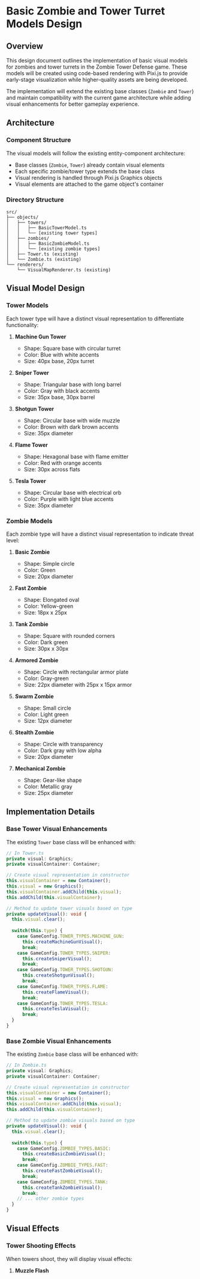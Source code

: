 # Basic Zombie and Tower Turret Models Design

## Overview

This design document outlines the implementation of basic visual models for zombies and tower turrets in the Zombie Tower Defense game. These models will be created using code-based rendering with Pixi.js to provide early-stage visualization while higher-quality assets are being developed.

The implementation will extend the existing base classes (`Zombie` and `Tower`) and maintain compatibility with the current game architecture while adding visual enhancements for better gameplay experience.

## Architecture

### Component Structure

The visual models will follow the existing entity-component architecture:
- Base classes (`Zombie`, `Tower`) already contain visual elements
- Each specific zombie/tower type extends the base class
- Visual rendering is handled through Pixi.js Graphics objects
- Visual elements are attached to the game object's container

### Directory Structure

```
src/
├── objects/
│   ├── towers/
│   │   ├── BasicTowerModel.ts
│   │   └── [existing tower types]
│   ├── zombies/
│   │   ├── BasicZombieModel.ts
│   │   └── [existing zombie types]
│   ├── Tower.ts (existing)
│   └── Zombie.ts (existing)
└── renderers/
    └── VisualMapRenderer.ts (existing)
```

## Visual Model Design

### Tower Models

Each tower type will have a distinct visual representation to differentiate functionality:

1. **Machine Gun Tower**
   - Shape: Square base with circular turret
   - Color: Blue with white accents
   - Size: 40px base, 20px turret

2. **Sniper Tower**
   - Shape: Triangular base with long barrel
   - Color: Gray with black accents
   - Size: 35px base, 30px barrel

3. **Shotgun Tower**
   - Shape: Circular base with wide muzzle
   - Color: Brown with dark brown accents
   - Size: 35px diameter

4. **Flame Tower**
   - Shape: Hexagonal base with flame emitter
   - Color: Red with orange accents
   - Size: 30px across flats

5. **Tesla Tower**
   - Shape: Circular base with electrical orb
   - Color: Purple with light blue accents
   - Size: 35px diameter

### Zombie Models

Each zombie type will have a distinct visual representation to indicate threat level:

1. **Basic Zombie**
   - Shape: Simple circle
   - Color: Green
   - Size: 20px diameter

2. **Fast Zombie**
   - Shape: Elongated oval
   - Color: Yellow-green
   - Size: 18px x 25px

3. **Tank Zombie**
   - Shape: Square with rounded corners
   - Color: Dark green
   - Size: 30px x 30px

4. **Armored Zombie**
   - Shape: Circle with rectangular armor plate
   - Color: Gray-green
   - Size: 22px diameter with 25px x 15px armor

5. **Swarm Zombie**
   - Shape: Small circle
   - Color: Light green
   - Size: 12px diameter

6. **Stealth Zombie**
   - Shape: Circle with transparency
   - Color: Dark gray with low alpha
   - Size: 20px diameter

7. **Mechanical Zombie**
   - Shape: Gear-like shape
   - Color: Metallic gray
   - Size: 25px diameter

## Implementation Details

### Base Tower Visual Enhancements

The existing `Tower` base class will be enhanced with:

```typescript
// In Tower.ts
private visual: Graphics;
private visualContainer: Container;

// Create visual representation in constructor
this.visualContainer = new Container();
this.visual = new Graphics();
this.visualContainer.addChild(this.visual);
this.addChild(this.visualContainer);

// Method to update tower visuals based on type
private updateVisual(): void {
  this.visual.clear();
  
  switch(this.type) {
    case GameConfig.TOWER_TYPES.MACHINE_GUN:
      this.createMachineGunVisual();
      break;
    case GameConfig.TOWER_TYPES.SNIPER:
      this.createSniperVisual();
      break;
    case GameConfig.TOWER_TYPES.SHOTGUN:
      this.createShotgunVisual();
      break;
    case GameConfig.TOWER_TYPES.FLAME:
      this.createFlameVisual();
      break;
    case GameConfig.TOWER_TYPES.TESLA:
      this.createTeslaVisual();
      break;
  }
}
```

### Base Zombie Visual Enhancements

The existing `Zombie` base class will be enhanced with:

```typescript
// In Zombie.ts
private visual: Graphics;
private visualContainer: Container;

// Create visual representation in constructor
this.visualContainer = new Container();
this.visual = new Graphics();
this.visualContainer.addChild(this.visual);
this.addChild(this.visualContainer);

// Method to update zombie visuals based on type
private updateVisual(): void {
  this.visual.clear();
  
  switch(this.type) {
    case GameConfig.ZOMBIE_TYPES.BASIC:
      this.createBasicZombieVisual();
      break;
    case GameConfig.ZOMBIE_TYPES.FAST:
      this.createFastZombieVisual();
      break;
    case GameConfig.ZOMBIE_TYPES.TANK:
      this.createTankZombieVisual();
      break;
    // ... other zombie types
  }
}
```

## Visual Effects

### Tower Shooting Effects

When towers shoot, they will display visual effects:

1. **Muzzle Flash**



























































































































































































